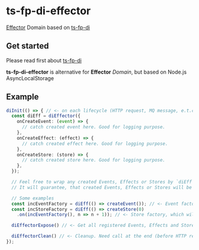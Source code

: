 # ts-fp-di-effector
[Effector](https://effector.dev/) Domain based on [ts-fp-di](https://github.com/darky/ts-fp-di)

## Get started

Please read first about [ts-fp-di](https://github.com/darky/ts-fp-di)

**ts-fp-di-effector** is alternative for **Effector** *Domain*, but based on Node.js AsyncLocalStorage

## Example

```ts
diInit(() => { // <- on each lifecycle (HTTP request, MQ message, e.t.c.) need init DI container. More info on ts-fp-di doc
  const diEff = diEffector({
    onCreateEvent: (event) => {
      // catch created event here. Good for logging purpose.
    },
    onCreateEffect: (effect) => {
      // catch created effect here. Good for logging purpose.
    },
    onCreateStore: (store) => {
      // catch created store here. Good for logging purpose.
    },
  });

  // Feel free to wrap any created Events, Effects or Stores by `diEff` factory
  // It will guarantee, that created Events, Effects or Stores will be Singleton for our DI scope

  // Some examples
  const incEventFactory = diEff(() => createEvent()); // <- Event factory, which will create Singleton Event instance for our DI scope
  const incStoreFactory = diEff(() => createStore(0)
    .on(incEventFactory(), n => n + 1)); // <- Store factory, which will create Singleton Store instance for our DI scope

  diEffectorExpose() // <- Get all registered Events, Effects and Stores from DI container. Useful for debugging

  diEffectorClean() // <- Cleanup. Need call at the end (before HTTP response, before ack MQ message, e.t.c.)
});
```
